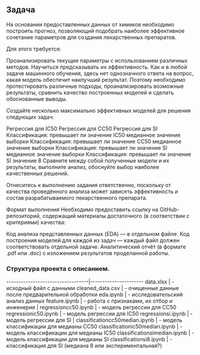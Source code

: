 ## Задача
На основании предоставленных данных от химиков необходимо построить прогноз, позволяющий подобрать наиболее эффективное сочетание параметров для создания лекарственных препаратов.

Для этого требуется:

Проанализировать текущие параметры с использованием различных методов.
Научиться предсказывать их эффективность.
Как и в любой задаче машинного обучения, здесь нет однозначного ответа на вопрос, какая модель обеспечит наилучший результат. Поэтому необходимо протестировать различные подходы, проанализировать возможные результаты, сравнить качество построенных моделей и сделать обоснованные выводы.

Создайте несколько максимально эффективных моделей для решения следующих задач:

Регрессия для IC50
Регрессия для CC50
Регрессия для SI
Классификация: превышает ли значение IC50 медианное значение выборки
Классификация: превышает ли значение CC50 медианное значение выборки
Классификация: превышает ли значение SI медианное значение выборки
Классификация: превышает ли значение SI значение 8
Сравните между собой полученные модели и их результаты, выполните анализ, обоснуйте выбор наиболее качественных решений.

Отнеситесь к выполнению задания ответственно, поскольку от качества проведённого анализа может зависеть эффективность и состав разрабатываемого лекарственного препарата.

Формат выполнения
Необходимо предоставить ссылку на GitHub-репозиторий, содержащий материалы достаточного (в соответствии с критериями) качества:

Код анализа представленных данных (EDA) — в отдельном файле.
Код построения моделей для каждой из задач — каждый файл должен соответствовать отдельной задаче.
Аналитический отчёт (в формате .pdf или .doc) с изложением результатов проделанной работы.

### Структура проекта с описанием.
----------------------------------|----------------------
data.xlsx                         |  - исходный файл с данными
cleaned_data.csv                  |  - очищенные данные после предварительной обработки
eda.ipynb                         |  - исследовательский анализ данных
feature.ipynb                     |  - работа с признаками, их отбор и инженерия
                                  |
regressioncc50.ipynb              |  - модель регрессии для CC50
regressionic50.ipynb              |  - модель регрессии для IC50
regressionsi.ipynb                |   - модель регрессии для SI
                                  |
classificationcc50median.ipynb    |  - модель классификации для медианы CC50
classificationic50median.ipynb    |   - модель классификации для медианы IC50
classificationsimedian.ipynb      |  - модель классификации для медианы SI
classificationsi8.ipynb           |  - классификация для SI (медиана  8 или экспериментальная?)
